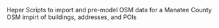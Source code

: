 Heper Scripts to import and pre-model OSM data for a Manatee County OSM impirt of buildings, addresses, and POIs

